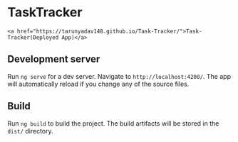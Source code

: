 # TaskTracker

    <a href="https://tarunyadav148.github.io/Task-Tracker/">Task-Tracker(Deployed App)</a>

## Development server

Run `ng serve` for a dev server. Navigate to `http://localhost:4200/`. The app will automatically reload if you change any of the source files.


## Build

Run `ng build` to build the project. The build artifacts will be stored in the `dist/` directory.




